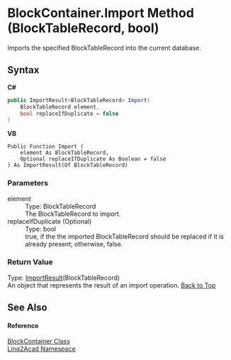 # BlockContainer.Import Method (BlockTableRecord, bool)
 

Imports the specified BlockTableRecord into the current database.

## Syntax

**C#**<br />
``` C#
public ImportResult<BlockTableRecord> Import(
	BlockTableRecord element,
	bool replaceIfDuplicate = false
)
```

**VB**<br />
``` VB
Public Function Import ( 
	element As BlockTableRecord,
	Optional replaceIfDuplicate As Boolean = false
) As ImportResult(Of BlockTableRecord)
```


### Parameters
<dl><dt>element</dt><dd>Type: BlockTableRecord<br />The BlockTableRecord to import.</dd><dt>replaceIfDuplicate (Optional)</dt><dd>Type: bool<br />true, if the the imported BlockTableRecord should be replaced if it is already present; otherwise, false.</dd></dl>

### Return Value
Type: <a href="T_Linq2Acad_ImportResult_1.md#ImportResultT-Class">ImportResult</a>(BlockTableRecord)<br />An object that represents the result of an import operation.
<a href="#BlockContainerImport-Method-BlockTableRecord-bool">Back to Top</a>

## See Also


#### Reference
<a href="T_Linq2Acad_BlockContainer.md#BlockContainer-Class">BlockContainer Class</a><br /><a href="N_Linq2Acad.md#Linq2Acad-Namespace">Linq2Acad Namespace</a><br />
